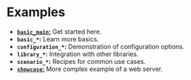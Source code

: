 # Examples

- [**`basic_main`:**](basic_main.rs) Get started here.
- **`basic_*`:** Learn more basics.
- **`configuration_*`:** Demonstration of configuration options.
- **`library_*`:** Integration with other libraries.
- **`scenario_*`:** Recipes for common use cases.
- [**`showcase`:**](showcase.rs) More complex example of a web server.
